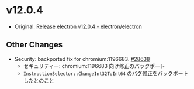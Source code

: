 # v12.0.4

- Original: [Release electron v12.0.4 - electron/electron](https://github.com/electron/electron/releases/tag/v12.0.4)

## Other Changes

- Security: backported fix for chromium:1196683. [#28638](https://github.com/electron/electron/pull/28638)
  - セキュリティー: chromium:1196683 向け修正のバックポート
  - `InstructionSelector::ChangeInt32ToInt64` の[バグ修正](https://chromium-review.googlesource.com/c/v8/v8/+/2820971)をバックポートしたとのこと
